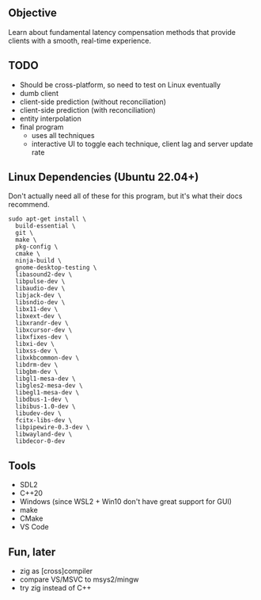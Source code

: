 ## Objective
Learn about fundamental latency compensation methods that provide clients with a smooth, real-time experience.

## TODO
- Should be cross-platform, so need to test on Linux eventually
- dumb client
- client-side prediction (without reconciliation)
- client-side prediction (with reconciliation)
- entity interpolation
- final program
  - uses all techniques
  - interactive UI to toggle each technique, client lag and server update rate

## Linux Dependencies (Ubuntu 22.04+)
Don't actually need all of these for this program, but it's what their docs recommend.
```shell
sudo apt-get install \
  build-essential \
  git \
  make \
  pkg-config \
  cmake \
  ninja-build \
  gnome-desktop-testing \
  libasound2-dev \
  libpulse-dev \
  libaudio-dev \
  libjack-dev \
  libsndio-dev \
  libx11-dev \
  libxext-dev \
  libxrandr-dev \
  libxcursor-dev \
  libxfixes-dev \
  libxi-dev \
  libxss-dev \
  libxkbcommon-dev \
  libdrm-dev \
  libgbm-dev \
  libgl1-mesa-dev \
  libgles2-mesa-dev \
  libegl1-mesa-dev \
  libdbus-1-dev \
  libibus-1.0-dev \
  libudev-dev \
  fcitx-libs-dev \
  libpipewire-0.3-dev \
  libwayland-dev \
  libdecor-0-dev
```

## Tools
- SDL2
- C++20
- Windows (since WSL2 + Win10 don't have great support for GUI)
- make
- CMake
- VS Code

## Fun, later
- zig as \[cross\]compiler
- compare VS/MSVC to msys2/mingw
- try zig instead of C++
